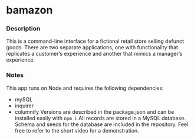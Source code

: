 # bamazon
### Description
This is a command-line interface for a fictional retail store selling defunct goods. There are two separate applications, one with functionality that replicates a customer’s experience and another that mimics a manager’s experience. 
### Notes
This app runs on Node and requires the following dependencies:
* mySQL
* inquirer
* columnify
Versions are described in the package.json and can be installed easily with `npm i` 
All records are stored in a MySQL database. Schema and seeds for the database are included in the repository.
Feel free to refer to the short video for a demonstration.